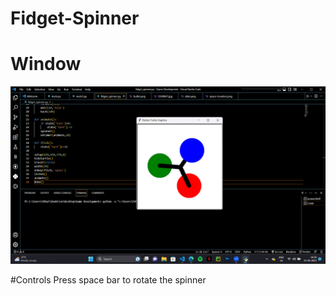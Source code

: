 # Fidget-Spinner

# Window
![Window](https://github.com/bhatiatanish225/Fidget-Spinner/blob/main/Screenshot%20(71).png)

#Controls
Press space bar to rotate the spinner
